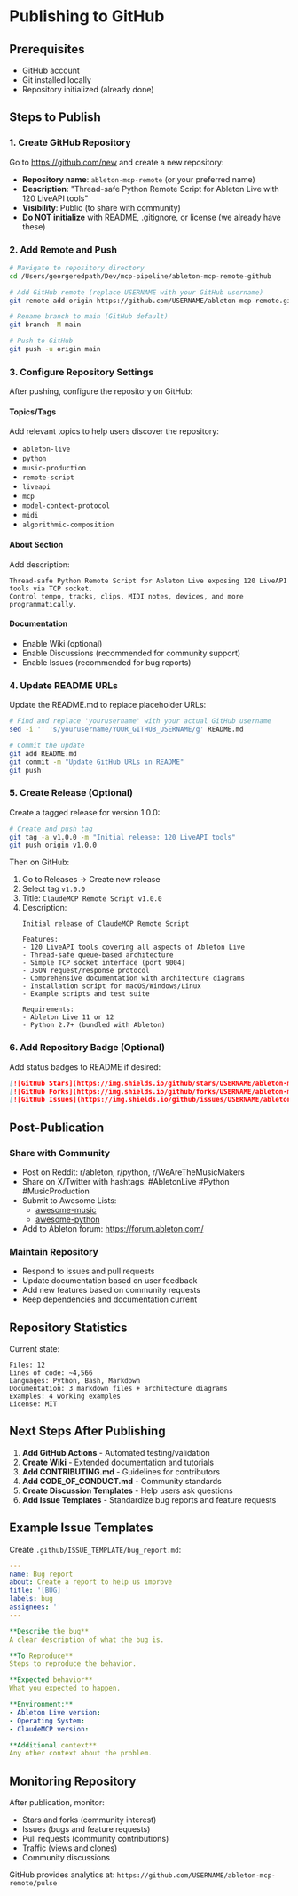 # Publishing to GitHub

## Prerequisites

- GitHub account
- Git installed locally
- Repository initialized (already done)

## Steps to Publish

### 1. Create GitHub Repository

Go to https://github.com/new and create a new repository:

- **Repository name**: `ableton-mcp-remote` (or your preferred name)
- **Description**: "Thread-safe Python Remote Script for Ableton Live with 120 LiveAPI tools"
- **Visibility**: Public (to share with community)
- **Do NOT initialize** with README, .gitignore, or license (we already have these)

### 2. Add Remote and Push

```bash
# Navigate to repository directory
cd /Users/georgeredpath/Dev/mcp-pipeline/ableton-mcp-remote-github

# Add GitHub remote (replace USERNAME with your GitHub username)
git remote add origin https://github.com/USERNAME/ableton-mcp-remote.git

# Rename branch to main (GitHub default)
git branch -M main

# Push to GitHub
git push -u origin main
```

### 3. Configure Repository Settings

After pushing, configure the repository on GitHub:

#### Topics/Tags
Add relevant topics to help users discover the repository:
- `ableton-live`
- `python`
- `music-production`
- `remote-script`
- `liveapi`
- `mcp`
- `model-context-protocol`
- `midi`
- `algorithmic-composition`

#### About Section
Add description:
```
Thread-safe Python Remote Script for Ableton Live exposing 120 LiveAPI tools via TCP socket.
Control tempo, tracks, clips, MIDI notes, devices, and more programmatically.
```

#### Documentation
- Enable Wiki (optional)
- Enable Discussions (recommended for community support)
- Enable Issues (recommended for bug reports)

### 4. Update README URLs

Update the README.md to replace placeholder URLs:

```bash
# Find and replace 'yourusername' with your actual GitHub username
sed -i '' 's/yourusername/YOUR_GITHUB_USERNAME/g' README.md

# Commit the update
git add README.md
git commit -m "Update GitHub URLs in README"
git push
```

### 5. Create Release (Optional)

Create a tagged release for version 1.0.0:

```bash
# Create and push tag
git tag -a v1.0.0 -m "Initial release: 120 LiveAPI tools"
git push origin v1.0.0
```

Then on GitHub:
1. Go to Releases → Create new release
2. Select tag `v1.0.0`
3. Title: `ClaudeMCP Remote Script v1.0.0`
4. Description:
   ```
   Initial release of ClaudeMCP Remote Script

   Features:
   - 120 LiveAPI tools covering all aspects of Ableton Live
   - Thread-safe queue-based architecture
   - Simple TCP socket interface (port 9004)
   - JSON request/response protocol
   - Comprehensive documentation with architecture diagrams
   - Installation script for macOS/Windows/Linux
   - Example scripts and test suite

   Requirements:
   - Ableton Live 11 or 12
   - Python 2.7+ (bundled with Ableton)
   ```

### 6. Add Repository Badge (Optional)

Add status badges to README if desired:

```markdown
[![GitHub Stars](https://img.shields.io/github/stars/USERNAME/ableton-mcp-remote.svg)](https://github.com/USERNAME/ableton-mcp-remote/stargazers)
[![GitHub Forks](https://img.shields.io/github/forks/USERNAME/ableton-mcp-remote.svg)](https://github.com/USERNAME/ableton-mcp-remote/network)
[![GitHub Issues](https://img.shields.io/github/issues/USERNAME/ableton-mcp-remote.svg)](https://github.com/USERNAME/ableton-mcp-remote/issues)
```

## Post-Publication

### Share with Community

- Post on Reddit: r/ableton, r/python, r/WeAreTheMusicMakers
- Share on X/Twitter with hashtags: #AbletonLive #Python #MusicProduction
- Submit to Awesome Lists:
  - [awesome-music](https://github.com/ciconia/awesome-music)
  - [awesome-python](https://github.com/vinta/awesome-python)
- Add to Ableton forum: https://forum.ableton.com/

### Maintain Repository

- Respond to issues and pull requests
- Update documentation based on user feedback
- Add new features based on community requests
- Keep dependencies and documentation current

## Repository Statistics

Current state:
```
Files: 12
Lines of code: ~4,566
Languages: Python, Bash, Markdown
Documentation: 3 markdown files + architecture diagrams
Examples: 4 working examples
License: MIT
```

## Next Steps After Publishing

1. **Add GitHub Actions** - Automated testing/validation
2. **Create Wiki** - Extended documentation and tutorials
3. **Add CONTRIBUTING.md** - Guidelines for contributors
4. **Add CODE_OF_CONDUCT.md** - Community standards
5. **Create Discussion Templates** - Help users ask questions
6. **Add Issue Templates** - Standardize bug reports and feature requests

## Example Issue Templates

Create `.github/ISSUE_TEMPLATE/bug_report.md`:
```yaml
---
name: Bug report
about: Create a report to help us improve
title: '[BUG] '
labels: bug
assignees: ''
---

**Describe the bug**
A clear description of what the bug is.

**To Reproduce**
Steps to reproduce the behavior.

**Expected behavior**
What you expected to happen.

**Environment:**
- Ableton Live version:
- Operating System:
- ClaudeMCP version:

**Additional context**
Any other context about the problem.
```

## Monitoring Repository

After publication, monitor:
- Stars and forks (community interest)
- Issues (bugs and feature requests)
- Pull requests (community contributions)
- Traffic (views and clones)
- Community discussions

GitHub provides analytics at:
`https://github.com/USERNAME/ableton-mcp-remote/pulse`
